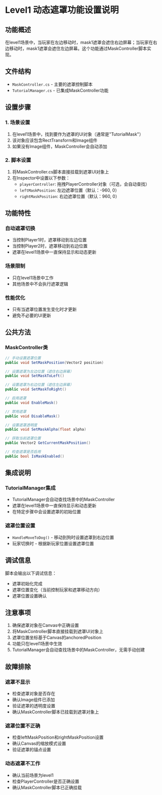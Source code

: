 # Level1 动态遮罩功能设置说明

## 功能概述

在level1场景中，当玩家在左边移动时，mask1遮罩会遮住右边屏幕；当玩家在右边移动时，mask1遮罩会遮住左边屏幕。这个功能通过MaskController脚本实现。

## 文件结构

- `MaskController.cs` - 主要的遮罩控制脚本
- `TutorialManager.cs` - 已集成MaskController功能

## 设置步骤

### 1. 场景设置

1. 在level1场景中，找到要作为遮罩的UI对象（通常是"TutorialMask"）
2. 该对象应该包含RectTransform和Image组件
3. 如果没有Image组件，MaskController会自动添加

### 2. 脚本设置

1. 将MaskController.cs脚本直接挂载到遮罩UI对象上
2. 在Inspector中设置以下参数：
   - `playerController`: 拖拽PlayerController对象（可选，会自动查找）
   - `leftMaskPosition`: 左边遮罩位置（默认：-960, 0）
   - `rightMaskPosition`: 右边遮罩位置（默认：960, 0）

## 功能特性

### 自动遮罩切换
- 当控制Player1时，遮罩移动到左边位置
- 当控制Player2时，遮罩移动到右边位置
- 遮罩在level1场景中一直保持显示和动态更新

### 场景限制
- 只在level1场景中工作
- 其他场景中不会执行遮罩逻辑

### 性能优化
- 只有当遮罩位置发生变化时才更新
- 避免不必要的UI更新

## 公共方法

### MaskController类

```csharp
// 手动设置遮罩位置
public void SetMaskPosition(Vector2 position)

// 设置遮罩为左边位置（遮住右边屏幕）
public void SetMaskToLeft()

// 设置遮罩为右边位置（遮住左边屏幕）
public void SetMaskToRight()

// 启用遮罩
public void EnableMask()

// 禁用遮罩
public void DisableMask()

// 设置遮罩透明度
public void SetMaskAlpha(float alpha)

// 获取当前遮罩位置
public Vector2 GetCurrentMaskPosition()

// 检查遮罩是否启用
public bool IsMaskEnabled()
```

## 集成说明

### TutorialManager集成
- TutorialManager会自动查找场景中的MaskController
- 遮罩在level1场景中一直保持显示和动态更新
- 在特定步骤中会设置遮罩的初始位置

### 遮罩位置设置
- `HandleMoveToDog()` - 移动到狗时设置遮罩到右边位置
- 玩家切换时 - 根据新玩家位置设置遮罩位置

## 调试信息

脚本会输出以下调试信息：
- 遮罩初始化完成
- 遮罩位置变化（当前控制玩家和遮罩移动方向）
- 遮罩位置设置确认

## 注意事项

1. 确保遮罩对象在Canvas中正确设置
2. 将MaskController脚本直接挂载到遮罩UI对象上
3. 遮罩位置坐标基于Canvas的anchoredPosition
4. 功能只在level1场景中生效
5. TutorialManager会自动查找场景中的MaskController，无需手动创建

## 故障排除

### 遮罩不显示
- 检查遮罩对象是否存在
- 确认Image组件已添加
- 验证遮罩的透明度设置
- 确认MaskController脚本已挂载到遮罩对象上

### 遮罩位置不正确
- 检查leftMaskPosition和rightMaskPosition设置
- 确认Canvas的缩放模式设置
- 验证遮罩的锚点设置

### 动态遮罩不工作
- 确认当前场景为level1
- 检查PlayerController是否正确设置
- 确认MaskController脚本已正确挂载
